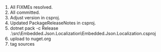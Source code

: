 1. All FIXMEs resolved.
2. All committed.
3. Adjust version in csproj.
4. Updated PackageReleaseNotes in csproj.
5. dotnet pack -c Release .\src\Embedded.Json.Localization\Embedded.Json.Localization.csproj
6. upload to nuget.org
7. tag sources
